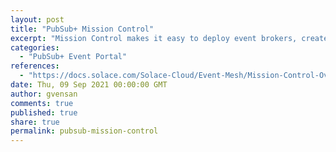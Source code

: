 ```yaml
---
layout: post
title: "PubSub+ Mission Control"
excerpt: "Mission Control makes it easy to deploy event brokers, create event meshes, and optimize and monitor the health/performance of an event-driven system. Mission Control is a section in the Cloud Console that permits you access event brokers, visualize and manage your event broker services, and visualize and design event meshes. Mission Control has a Cluster Manager and Mesh Manager that permits you to create event broker services and manage your event mesh."
categories:
  - "PubSub+ Event Portal"
references:
  - "https://docs.solace.com/Solace-Cloud/Event-Mesh/Mission-Control-Overview.htm"
date: Thu, 09 Sep 2021 00:00:00 GMT
author: gvensan
comments: true
published: true
share: true
permalink: pubsub-mission-control
---
```

